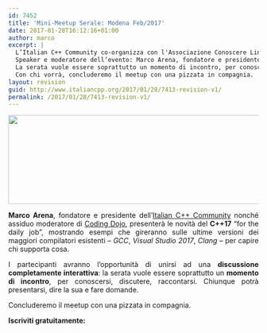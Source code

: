 ```yaml
---
id: 7452
title: 'Mini-Meetup Serale: Modena Feb/2017'
date: 2017-01-28T16:12:16+01:00
author: marco
excerpt: |
  L’Italian C++ Community co-organizza con l'Associazione Conoscere Linux di Modena un mini-meetup serale, con l’obiettivo aprire un dialogo sullo sviluppo C++ nel Modenese.
  Speaker e moderatore dell’evento: Marco Arena, fondatore e presidente della community. Le novità del C++17 “for the daily job” costituiranno la traccia della serata, completamente guidata da esempi che vedremo compilare e girare sulle ultime versioni dei maggiori compilatori esistenti – GCC, Visual Studio 2017, Clang – per capire anche chi supporta cosa.
  La serata vuole essere soprattutto un momento di incontro, per conoscersi, discutere, interagire. Chiunque potrà presentarsi, dire la sua e fare domande.
  Con chi vorrà, concluderemo il meetup con una pizzata in compagnia.
layout: revision
guid: http://www.italiancpp.org/2017/01/28/7413-revision-v1/
permalink: /2017/01/28/7413-revision-v1/
---
```

<a href="http://italiancpp-mo-feb-2017.eventbrite.it" target="_blank"><img loading="lazy" class="aligncenter wp-image-7414" src="http://www.italiancpp.org/wp-content/uploads/2017/01/meetup-modena-2017.jpg" width="616" height="179" srcset="http://192.168.64.2/wordpress/wp-content/uploads/2017/01/meetup-modena-2017.jpg 943w, http://192.168.64.2/wordpress/wp-content/uploads/2017/01/meetup-modena-2017-300x87.jpg 300w, http://192.168.64.2/wordpress/wp-content/uploads/2017/01/meetup-modena-2017-768x223.jpg 768w, http://192.168.64.2/wordpress/wp-content/uploads/2017/01/meetup-modena-2017-600x174.jpg 600w" sizes="(max-width: 616px) 100vw, 616px" /></a>

<p style="text-align: justify;">
  <strong>Marco Arena</strong>, fondatore e presidente dell&#8217;<a href="http://italiancpp.org" target="_blank">Italian C++ Community</a> nonché assiduo moderatore di <a href="http://conoscerelinux.org/category/coding/" target="_blank">Coding Dojo</a>, presenterà le novità del <strong>C++17</strong> “for the daily job”, mostrando esempi che gireranno sulle ultime versioni dei maggiori compilatori esistenti – <em>GCC</em>, <em>Visual Studio 2017</em>, <em>Clang</em> – per capire chi supporta cosa.
</p>

<p style="text-align: justify;">
  I partecipanti avranno l&#8217;opportunità di unirsi ad una <strong>discussione completamente interattiva</strong>: la serata vuole essere soprattutto un <strong>momento di incontro</strong>, per conoscersi, discutere, raccontarsi. Chiunque potrà presentarsi, dire la sua e fare domande.
</p>

<p style="text-align: justify;">
  Concluderemo il meetup con una pizzata in compagnia.
</p>

<div style="width: 100%; text-align: left;">
  <p style="text-align: justify;">
    <strong>Iscriviti gratuitamente:</strong>
  </p>
  
  <p>
  </p>
</div>

&nbsp;